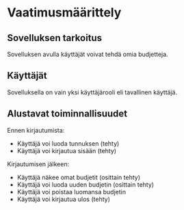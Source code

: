 # Vaatimusmäärittely

## Sovelluksen tarkoitus
Sovelluksen avulla käyttäjät voivat tehdä omia budjetteja.

## Käyttäjät
Sovelluksella on vain yksi käyttäjärooli eli tavallinen käyttäjä.

## Alustavat toiminnallisuudet
Ennen kirjautumista:
- Käyttäjä voi luoda tunnuksen (tehty)
- Käyttäjä voi kirjautua sisään (tehty)

Kirjautumisen jälkeen:
- Käyttäjä näkee omat budjetit (osittain tehty)
- Käyttäjä voi luoda uuden budjetin (osittain tehty)
- Käyttäjä voi poistaa luomansa budjetin
- Käyttäjä voi kirjautua ulos (tehty)

